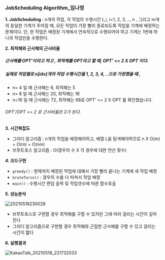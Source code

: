 ### JobScheduling Algorithm_임나정

**1. JobScheduling**
 : n개의 작업, 각 작업의 수행시간 t_i, i=1, 2, 3, .., n , 그리고 m개의 동일한 기계가 주어질 때, 모든 작업이 가장 빨리 종료되도록 작업을 기계에 배정하는 문제이다. 단, 한 작업은 배정된 기계에서 연속적으로 수행되어야 하고 기계는 1번에 하나의 작업만을 수행한다. 

**2. 최적해와 근사해의 근사비율**
##### 근사해를 OPT'이라고 하고 , 최적해를 OPT라고 할 때, OPT' <= 2 X OPT 이다.
##### 실제로 작업별로 n[idx]개의 작업 수행시간을 1, 2, 3, 4, ..으로 가정했을 때 ,
* n= 4 일 때 근사해는 6, 최적해는 5
* n= 8 일 때 근사해는 20, 최적해는 18
* n=16 일 때 근사해는 72, 최적해는 68로 OPT' <= 2 X OPT 를 확인했습니다.
###### OPT'/OPT <= 2 로 근사비율은 2가 된다.

**3. 시간복잡도**
- 그리디 알고리즘 : n개의 작업을 배정해야하고, 배열 L을 탐색해야하므로 n X O(m) + O(m) = O(nm) 
- 브루트포스 알고리즘 : O(경우의 수 X 각 경우에 대한 연산 횟수)

**4. 코드구현**
* `greedy()` : 현재까지 배정된 작업에 대해서 가장 빨리 끝나는 기계에 새 작업 배정
* `bruteforce()` : 경우의 수를 다 따져서 작업 배정
* `main()` : 수행시간 랜덤 출력 및 작업갯수에 따른 함수호출

**5. 성능분석**

![20210518230028](https://user-images.githubusercontent.com/79985588/118665073-f8f7e700-b82c-11eb-8209-2bcfcd350bf5.png)
* 브루트포스로 구현할 경우 최적해를 구할 수 있지만 그에 따라 걸리는 시간이 길어진다
* 그리디 알고리즘으로 구현할 경우 최적해와 근접한 근사해를 구할 수 있고 걸리는 시간이 짧다



**6. 실행결과**


![KakaoTalk_20210518_221732033](https://user-images.githubusercontent.com/79985588/118661574-3149f600-b82a-11eb-896e-24a3761006e9.png)